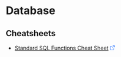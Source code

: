 # Database

## Cheatsheets

* [Standard SQL Functions Cheat Sheet](https://learnsql.com/blog/standard-sql-functions-cheat-sheet/) ![](./../foreign.png)


